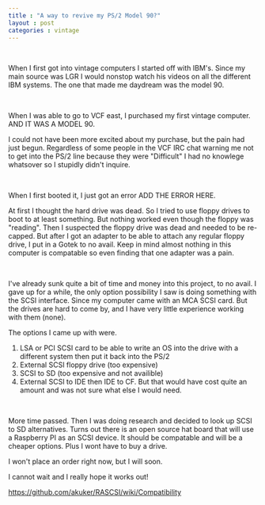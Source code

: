 ```yaml
---
title : "A way to revive my PS/2 Model 90?"
layout : post
categories : vintage
---
```

<br/>


When I first got into vintage computers I started off with IBM's. Since my main source was LGR I would nonstop watch his videos on all the different IBM systems. The one that made me daydream was the model 90.

<br />

When I was able to go to VCF east, I purchased my first vintage computer. AND IT WAS A MODEL 90.

I could not have been more excited about my purchase, but the pain had just begun. Regardless of some people in the VCF IRC chat warning me not to get into the PS/2 line because they were "Difficult" I had no knowlege whatsover so I stupidly didn't inquire.

<br />

When I first booted it, I just got an error ADD THE ERROR HERE.

At first I thought the hard drive was dead. So I tried to use floppy drives to boot to at least something. But nothing worked even though the floppy was "reading". Then I suspected the floppy drive was dead and needed to be re-capped. But after I got an adapter to be able to attach any regular floppy drive, I put in a Gotek to no avail. Keep in mind almost nothing in this computer is compatable so even finding that one adapter was a pain.

<br />

I've already sunk quite a bit of time and money into this project, to no avail. I gave up for a while, the only option possibility I saw is doing something with the SCSI interface. Since my computer came with an MCA SCSI card. But the drives are hard to come by, and I have very little experience working with them (none). 

The options I came up with were.

1. LSA or PCI SCSI card to be able to write an OS into the drive with a different system then put it back into the PS/2
2. External SCSI floppy drive (too expensive)
3. SCSI to SD (too expensive and not availible)
4. External SCSI to IDE then IDE to CF. But that would have cost quite an amount and was not sure what else I would need.

<br />

More time passed. Then I was doing research and decided to look up SCSI to SD alternatives. Turns out there is an open source hat board that will use a Raspberry PI as an SCSI device. It should be compatable and will be a cheaper options. Plus I wont have to buy a drive.

I won't place an order right now, but I will soon.

I cannot wait and I really hope it works out!

https://github.com/akuker/RASCSI/wiki/Compatibility

